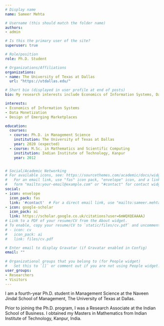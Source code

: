 ```yaml
---
# Display name
name: Sameer Mehta

# Username (this should match the folder name)
authors:
- admin

# Is this the primary user of the site?
superuser: true

# Role/position
role: Ph.D. Student

# Organizations/Affiliations
organizations:
- name: The University of Texas at Dallas
  url: "https://utdallas.edu/"

# Short bio (displayed in user profile at end of posts)
bio: My research interests include Economics of Information Systems, Data Monetization, and Design of Emerging Marketplaces

interests:
- Economics of Information Systems
- Data Monetization
- Design of Emerging Marketplaces

education:
  courses:
  - course: Ph.D. in Management Science
    institution: The University of Texas at Dallas
    year: 2020 (expected)
  - course: M.Sc. in Mathematics and Scientific Computing
    institution: Indian Institute of Technology, Kanpur
    year: 2012


# Social/Academic Networking
# For available icons, see: https://sourcethemes.com/academic/docs/widgets/#icons
#   For an email link, use "fas" icon pack, "envelope" icon, and a link in the
#   form "mailto:your-email@example.com" or "#contact" for contact widget.
social:
- icon: envelope
  icon_pack: fas
  link: '#contact'  # For a direct email link, use "mailto:sameer.mehta@utdallas.edu".
- icon: google-scholar
  icon_pack: ai
  link: https://scholar.google.co.uk/citations?user=6mWQXQEAAAAJ
# Link to a PDF of your resume/CV from the About widget.
# To enable, copy your resume/CV to `static/files/cv.pdf` and uncomment the lines below.  
# - icon: cv
#   icon_pack: ai
#   link: files/cv.pdf

# Enter email to display Gravatar (if Gravatar enabled in Config)
email: ""
  
# Organizational groups that you belong to (for People widget)
#   Set this to `[]` or comment out if you are not using People widget.  
user_groups:
- Researchers
- Visitors
---
```


I am a fourth-year Ph.D. student in Management Science at the Naveen Jindal School of Management,  The University of Texas at Dallas.

Prior to joining the Ph.D. program, I was a Research Associate at the Indian School of Business. I obtained my Masters in Mathematics from Indian Institute of Technology, Kanpur, India.

